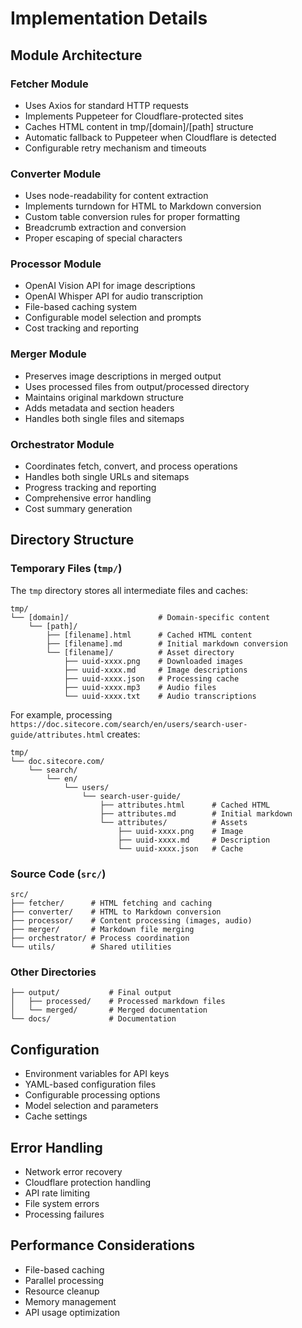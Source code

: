 # Implementation Details

## Module Architecture

### Fetcher Module
- Uses Axios for standard HTTP requests
- Implements Puppeteer for Cloudflare-protected sites
- Caches HTML content in tmp/[domain]/[path] structure
- Automatic fallback to Puppeteer when Cloudflare is detected
- Configurable retry mechanism and timeouts

### Converter Module
- Uses node-readability for content extraction
- Implements turndown for HTML to Markdown conversion
- Custom table conversion rules for proper formatting
- Breadcrumb extraction and conversion
- Proper escaping of special characters

### Processor Module
- OpenAI Vision API for image descriptions
- OpenAI Whisper API for audio transcription
- File-based caching system
- Configurable model selection and prompts
- Cost tracking and reporting

### Merger Module
- Preserves image descriptions in merged output
- Uses processed files from output/processed directory
- Maintains original markdown structure
- Adds metadata and section headers
- Handles both single files and sitemaps

### Orchestrator Module
- Coordinates fetch, convert, and process operations
- Handles both single URLs and sitemaps
- Progress tracking and reporting
- Comprehensive error handling
- Cost summary generation

## Directory Structure

### Temporary Files (`tmp/`)
The `tmp` directory stores all intermediate files and caches:

```
tmp/
└── [domain]/                    # Domain-specific content
    └── [path]/
        ├── [filename].html      # Cached HTML content
        ├── [filename].md        # Initial markdown conversion
        └── [filename]/          # Asset directory
            ├── uuid-xxxx.png    # Downloaded images
            ├── uuid-xxxx.md     # Image descriptions
            ├── uuid-xxxx.json   # Processing cache
            ├── uuid-xxxx.mp3    # Audio files
            └── uuid-xxxx.txt    # Audio transcriptions
```

For example, processing `https://doc.sitecore.com/search/en/users/search-user-guide/attributes.html` creates:
```text
tmp/
└── doc.sitecore.com/
    └── search/
        └── en/
            └── users/
                └── search-user-guide/
                    ├── attributes.html      # Cached HTML
                    ├── attributes.md        # Initial markdown
                    └── attributes/          # Assets
                        ├── uuid-xxxx.png    # Image
                        ├── uuid-xxxx.md     # Description
                        └── uuid-xxxx.json   # Cache
```

### Source Code (`src/`)
```
src/
├── fetcher/      # HTML fetching and caching
├── converter/    # HTML to Markdown conversion
├── processor/    # Content processing (images, audio)
├── merger/       # Markdown file merging
├── orchestrator/ # Process coordination
└── utils/        # Shared utilities
```

### Other Directories
```
├── output/           # Final output
│   ├── processed/    # Processed markdown files
│   └── merged/       # Merged documentation
└── docs/             # Documentation
```

## Configuration
- Environment variables for API keys
- YAML-based configuration files
- Configurable processing options
- Model selection and parameters
- Cache settings

## Error Handling
- Network error recovery
- Cloudflare protection handling
- API rate limiting
- File system errors
- Processing failures

## Performance Considerations
- File-based caching
- Parallel processing
- Resource cleanup
- Memory management
- API usage optimization 